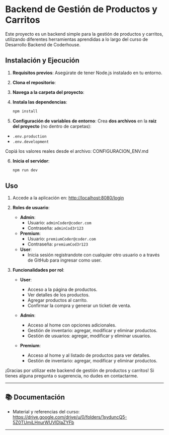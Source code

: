 # Backend de Gestión de Productos y Carritos

Este proyecto es un backend simple para la gestión de productos y carritos, utilizando diferentes herramientas aprendidas a lo largo del curso de Desarrollo Backend de Coderhouse.

## Instalación y Ejecución

1. **Requisitos previos**: Asegúrate de tener Node.js instalado en tu entorno.
   
2. **Clona el repositorio**: 

3. **Navega a la carpeta del proyecto**: 

4. **Instala las dependencias**:
    ```bash
    npm install
    ```
    
5. **Configuración de variables de entorno**:
Crea **dos archivos** en la **raíz del proyecto** (no dentro de carpetas):
- `.env.production`
- `.env.development`

Copiá los valores reales desde el archivo: CONFIGURACION_ENV.md

6. **Inicia el servidor**:
    ```bash
    npm run dev
    ```

## Uso

1. Accede a la aplicación en: [http://localhost:8080/login](http://localhost:8080/login)

2. **Roles de usuario**:
    - **Admin**:
        - Usuario: `adminCoder@coder.com`
        - Contraseña: `adminCod3r123`
    - **Premium**:
        - Usuario: `premiumCoder@coder.com`
        - Contraseña: `premiumCod3r123`
    - **User**:
        - Inicia sesión registrandote con cualquier otro usuario o a través de GitHub para ingresar como user.

3. **Funcionalidades por rol**:
    - **User**: 
        - Acceso a la página de productos.
        - Ver detalles de los productos.
        - Agregar productos al carrito.
        - Confirmar la compra y generar un ticket de venta.
    - **Admin**:
        - Acceso al home con opciones adicionales.
        - Gestión de inventario: agregar, modificar y eliminar productos.
        - Gestión de usuarios: agregar, modificar y eliminar usuarios.

    - **Premium**:
        - Acceso al home y al listado de productos para ver detalles.
        - Gestión de inventario: agregar, modificar y eliminar productos.


¡Gracias por utilizar este backend de gestión de productos y carritos! Si tienes alguna pregunta o sugerencia, no dudes en contactarme.

---

## 📚 Documentación
- Material y referencias del curso: https://drive.google.com/drive/u/0/folders/1syduncQ5-5Z0TUmiLHnurWUVlDlaZYFb

---
